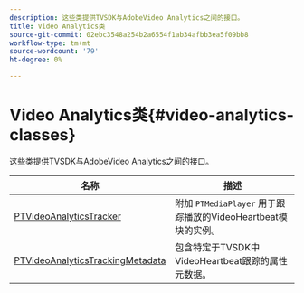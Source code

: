 ```yaml
---
description: 这些类提供TVSDK与AdobeVideo Analytics之间的接口。
title: Video Analytics类
source-git-commit: 02ebc3548a254b2a6554f1ab34afbb3ea5f09bb8
workflow-type: tm+mt
source-wordcount: '79'
ht-degree: 0%

---
```


# Video Analytics类{#video-analytics-classes}

这些类提供TVSDK与AdobeVideo Analytics之间的接口。

| 名称 | 描述 |
|---|---|
| [PTVideoAnalyticsTracker](https://help.adobe.com/en_US/primetime/api/psdk/vhl_tvsdk_ios/Classes/PTVideoAnalyticsTracker.html) | 附加 `PTMediaPlayer` 用于跟踪播放的VideoHeartbeat模块的实例。 |
| [PTVideoAnalyticsTrackingMetadata](https://help.adobe.com/en_US/primetime/api/psdk/vhl_tvsdk_ios/Classes/PTVideoAnalyticsTrackingMetadata.html) | 包含特定于TVSDK中VideoHeartbeat跟踪的属性元数据。 |
